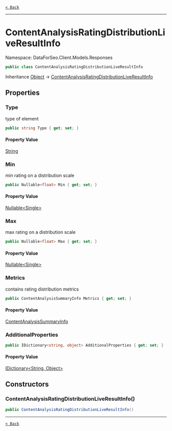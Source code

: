 [`< Back`](./)

---

# ContentAnalysisRatingDistributionLiveResultInfo

Namespace: DataForSeo.Client.Models.Responses

```csharp
public class ContentAnalysisRatingDistributionLiveResultInfo
```

Inheritance [Object](https://docs.microsoft.com/en-us/dotnet/api/system.object) → [ContentAnalysisRatingDistributionLiveResultInfo](./dataforseo.client.models.responses.contentanalysisratingdistributionliveresultinfo)

## Properties

### **Type**

type of element

```csharp
public string Type { get; set; }
```

#### Property Value

[String](https://docs.microsoft.com/en-us/dotnet/api/system.string)<br>

### **Min**

min rating on a distribution scale

```csharp
public Nullable<float> Min { get; set; }
```

#### Property Value

[Nullable&lt;Single&gt;](https://docs.microsoft.com/en-us/dotnet/api/system.nullable-1)<br>

### **Max**

max rating on a distribution scale

```csharp
public Nullable<float> Max { get; set; }
```

#### Property Value

[Nullable&lt;Single&gt;](https://docs.microsoft.com/en-us/dotnet/api/system.nullable-1)<br>

### **Metrics**

contains rating distribution metrics

```csharp
public ContentAnalysisSummaryInfo Metrics { get; set; }
```

#### Property Value

[ContentAnalysisSummaryInfo](./dataforseo.client.models.contentanalysissummaryinfo)<br>

### **AdditionalProperties**

```csharp
public IDictionary<string, object> AdditionalProperties { get; set; }
```

#### Property Value

[IDictionary&lt;String, Object&gt;](https://docs.microsoft.com/en-us/dotnet/api/system.collections.generic.idictionary-2)<br>

## Constructors

### **ContentAnalysisRatingDistributionLiveResultInfo()**

```csharp
public ContentAnalysisRatingDistributionLiveResultInfo()
```

---

[`< Back`](./)
